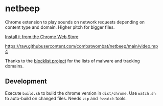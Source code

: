 # netbeep
Chrome extension to play sounds on network requests depending on content type and domain. Higher pitch for bigger files.

[Install it from the Chrome Web Store](https://chromewebstore.google.com/detail/netbeep/hcgpboeddcgldkgimfmcnfloonkccfmi)

https://raw.githubusercontent.com/combatwombat/netbeep/main/video.mp4

Thanks to the [blocklist project](https://github.com/blocklistproject/Lists) for the lists of malware and tracking domains.

## Development

Execute `build.sh` to build the chrome version in `dist/chrome`. Use `watch.sh` to auto-build on changed files. Needs `zip` and `fswatch` tools.
